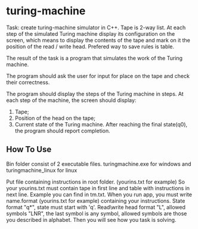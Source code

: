 # turing-machine
Task: create turing-machine simulator in C++. Tape is 2-way list.
At each step of the simulated Turing machine 
display its configuration on the screen, which means to display the contents of the tape
and mark on it the position of the read / write head.
Prefered way to save rules is table.

The result of the task is a program that simulates
the work of the Turing machine.

The program should ask the user for input for
place on the tape and check their correctness.

The program should display the steps of the Turing machine in steps.
At each step of the machine, the screen should display:
1. Tape;
1. Position of the head on the tape;
1. Current state of the Turing machine.
After reaching the final state(q0), the program should report completion.


## How To Use
Bin folder consist of 2 executable files.
turingmachine.exe for windows and turingmachine_linux for linux

Put file containing instructions in root folder. (yourins.txt for example)
So your yourins.txt must contain tape in first line and table with instructions in next line.
Example you can find in tm.txt.
When you run app, you must write name.format (yourins.txt for example) containing your instructions.
State format "q*", state must start with 'q'. Read\write head format "L", allowed symbols "LNR", the last symbol is any symbol, allowed symbols are those you described in alphabet.
Then you will see how you task is solving.

